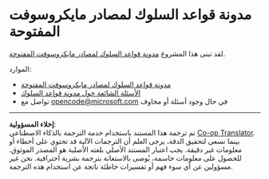 <!--
CO_OP_TRANSLATOR_METADATA:
{
  "original_hash": "c06b12caf3c901eb3156e3dd5b0aea56",
  "translation_date": "2025-08-26T21:24:34+00:00",
  "source_file": "CODE_OF_CONDUCT.md",
  "language_code": "ar"
}
-->
# مدونة قواعد السلوك لمصادر مايكروسوفت المفتوحة

لقد تبنى هذا المشروع [مدونة قواعد السلوك لمصادر مايكروسوفت المفتوحة](https://opensource.microsoft.com/codeofconduct/).

الموارد:

- [مدونة قواعد السلوك لمصادر مايكروسوفت المفتوحة](https://opensource.microsoft.com/codeofconduct/)
- [الأسئلة الشائعة حول مدونة قواعد السلوك](https://opensource.microsoft.com/codeofconduct/faq/)
- تواصل مع [opencode@microsoft.com](mailto:opencode@microsoft.com) في حال وجود أسئلة أو مخاوف

---

**إخلاء المسؤولية**:  
تم ترجمة هذا المستند باستخدام خدمة الترجمة بالذكاء الاصطناعي [Co-op Translator](https://github.com/Azure/co-op-translator). بينما نسعى لتحقيق الدقة، يرجى العلم أن الترجمات الآلية قد تحتوي على أخطاء أو معلومات غير دقيقة. يجب اعتبار المستند الأصلي بلغته الأصلية هو المصدر الموثوق. للحصول على معلومات حاسمة، يُوصى بالاستعانة بترجمة بشرية احترافية. نحن غير مسؤولين عن أي سوء فهم أو تفسيرات خاطئة ناتجة عن استخدام هذه الترجمة.